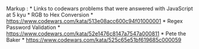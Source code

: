 Markup : * Links to codewars problems that were answered with JavaScript at 5 kyu
            * RGB to Hex Conversion
                * https://www.codewars.com/kata/513e08acc600c94f01000001
            * Regex Password Validation
                * https://www.codewars.com/kata/52e1476c8147a7547a000811
            * Pete the Baker
                * https://www.codewars.com/kata/525c65e51bf619685c000059